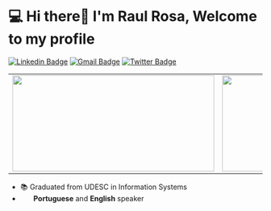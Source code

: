 # 💻 Hi there👋 I'm Raul Rosa, Welcome to my profile
<!-- <a href="#"><img width="24px" src="https://user-images.githubusercontent.com/13530065/175322773-d844c60e-caef-44ee-a744-2b4700d32129.png" /> <img width="24px" src="https://user-images.githubusercontent.com/13530065/175321577-dc2ddc9c-e2f0-4e8a-b270-a0608bba530a.png" /></a> -->

[![Linkedin Badge](https://img.shields.io/badge/-LinkedIn-blue?style=flat-square&logo=Linkedin&logoColor=white&link=https://www.linkedin.com/in/raulvictorrosa/)](https://www.linkedin.com/in/raulvictorrosa/)
[![Gmail Badge](https://img.shields.io/badge/-Gmail-c14438?style=flat-square&logo=Gmail&logoColor=white&link=mailto:raulvictorrosa@gmail.com)](mailto:raulvictorrosa@gmail.com)
[![Twitter Badge](https://img.shields.io/badge/-Twitter-blue?style=flat-square&logo=Twitter&logoColor=white&link=https://twitter.com/rauulrosa)](https://twitter.com/rauulrosa)


<center>
  <table>
    <tr>
        <td><img width="400px" height="190px" src="https://github-readme-stats.vercel.app/api/top-langs?username=raulvictorrosa&theme=dark&layout=compact" /></td>
        <td><img width="495px" height="190px" src="https://github-readme-stats.vercel.app/api?username=raulvictorrosa&theme=dark&show_icons=true" /></td>
    </tr>
  </table>
</center>

<!-- [![Top Langs](https://github-readme-stats.vercel.app/api/top-langs/?username=raulvictorrosa&layout=compact&show_icons=true&theme=dark)](https://github.com/raulvictorrosa) -->
<!-- [![Github Status](https://github-readme-stats.vercel.app/api?username=raulvictorrosa&layout=compact&show_icons=true&theme=dark)](https://github.com/raulvictorrosa) -->

<!-- - 🔭 Currently working at [Foton Tech](https://fotontech.io/) -->
- 📚 Graduated from UDESC in Information Systems
- &nbsp;<a href="#"><img width="14px" src="https://user-images.githubusercontent.com/13530065/175324602-d8e531fe-fd6d-4117-95ea-e6f1eeed5668.png" /></a> &nbsp;**Portuguese** and **English** speaker

<!--
**raulvictorrosa/raulvictorrosa** is a ✨ _special_ ✨ repository because its `README.md` (this file) appears on your GitHub profile.

Here are some ideas to get you started:

- 🔭 I’m currently working on ...
- 🌱 I’m currently learning ...
- 👯 I’m looking to collaborate on ...
- 🤔 I’m looking for help with ...
- 💬 Ask me about ...
- 📫 How to reach me: ...
- 😄 Pronouns: ...
- ⚡ Fun fact: ...
-->
